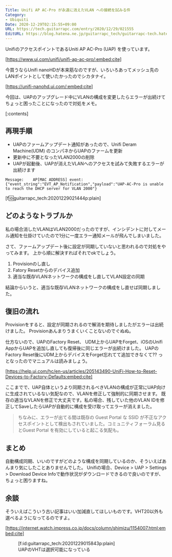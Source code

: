 ```yaml
---
Title: Unifi AP AC-Pro が永遠に消えたVLAN への接続を試みる件
Category:
- Ubiquiti
Date: 2020-12-29T02:15:55+09:00
URL: https://tech.guitarrapc.com/entry/2020/12/29/021555
EditURL: https://blog.hatena.ne.jp/guitarrapc_tech/guitarrapc-tech.hatenablog.com/atom/entry/26006613671202270
---
```


UnifiのアクセスポイントであるUniti AP AC-Pro (UAP) を使っています。

[https://www.ui.com/unifi/unifi-ap-ac-pro/:embed:cite]

今買うならUnifi nanoHDが本来筋なのですが、いろいろあってメッシュ先のLANポイントとして使いたかったのでシカタナイ。

[https://unifi-nanohd.ui.com/:embed:cite]

今回は、UAPのアップグレード中にVLANの構成を変更したらエラーが出続けてちょっと困ったことになったので対処をメモ。

[:contents]

## 再現手順

* UAPのファームアップデート通知があったので、Unifi Deram Machine(UDM) のコンパネからUAPのファームを更新
* 更新中に不要となったVLAN2000の削除
* UAPが起動後、UAPが消えたVLANへのアクセスを試みて失敗するエラーが出続けます

```
Message:	AP[MAC ADDRESS] event: {"event_string":"EVT_AP_Notification","payload":"UAP-AC-Pro is unable to reach the DHCP server for VLAN 2000"}
```

[f:id:guitarrapc_tech:20201229021444p:plain]

## どのようなトラブルか

私の場合消したVLANはVLAN2000だったのですが、インシデントに対してメール通知を仕掛けていたので1分に一度エラー通知メールが飛んでしまいました。

さて、ファームアップデート後に設定が同期していないと思われるので対処をやってみます。
上から順に解決すればそれでokでしょう。

1. Provisionのし直し
1. Fatory Resetからのデバイス追加
1. 適当な既存VLANネットワークの構成をし直してVLAN設定の同期

結論からいうと、適当な既存VLANネットワークの構成をし直せば同期しました。

## 復旧の流れ

Provisionをすると、設定が同期されるので解消を期待しましたがエラーは出続けました。
Provisionあんまりうまくいくことないのでぐぬぬ。

仕方ないので、UAPのFactory Reset、 UDM上からUAPをForget、iOSのUnifi AppからUAPを追加し直しても復帰後に同じエラーが出続けました。
UAPのFactory Reset後にUDM上からデバイスをForget忘れてて追加できなくて?? っとなったのでマニュアルは読みましょう。

[https://help.ui.com/hc/en-us/articles/205143490-UniFi-How-to-Reset-Devices-to-Factory-Defaults:embed:cite]


ここまでで、UAP自体というより同期されるべきVLANの構成が正常にUAP向けに生成されているない気配なので、VLANを修正して強制的に同期させます。
既存の適当なVLANを修正で大丈夫です。私の場合、残していた他のVLAN IDを修正してSaveしたらUAPが自動的に構成を受け取ってエラーが消えました。

> ちなみに、エラーが出てる間は既存の Guest Portal な SSID が不正なアクセスポイントとして検出もされていました。コミュニティフォーラム見るとGuest Portal を有効にしていると起こる気配も。

## まとめ

自動構成同期、いいのですがどのような構成を同期しているのか、そういえばあんまり気にしたことありませんでした。
Unifiの場合、Device > UAP > Settings > Download Device Infoで動作状況がダウンロードできるので良いのですが、ちょっと困りますね。

## 余談

そういえばこういう古い記事はいい加減直してほしいものです。VHT20以外も選べるようになってるのですよ。

[https://internet.watch.impress.co.jp/docs/column/shimizu/1154007.html:embed:cite]

<figure class="figure-image figure-image-fotolife" title="UAPのVHTは選択可能になっている">[f:id:guitarrapc_tech:20201229015843p:plain]<figcaption>UAPのVHTは選択可能になっている</figcaption></figure>
